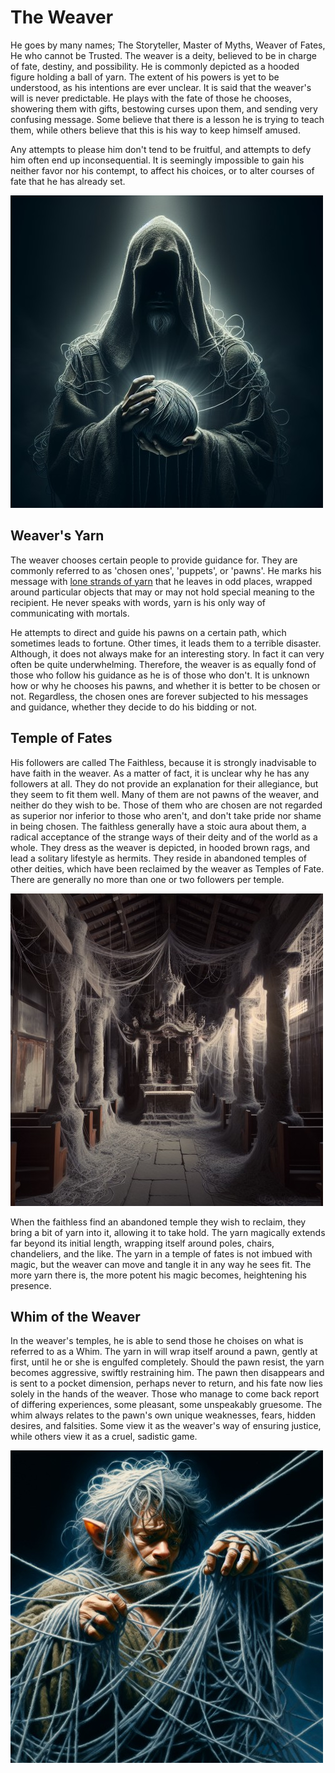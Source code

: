# The Weaver

He goes by many names; The Storyteller, Master of Myths, Weaver of Fates, He who cannot be Trusted. The weaver is a deity, believed to be in charge of fate, destiny, and possibility. He is commonly depicted as a hooded figure holding a ball of yarn. The extent of his powers is yet to be understood, as his intentions are ever unclear. It is said that the weaver's will is never predictable. He plays with the fate of those he chooses, showering them with gifts, bestowing curses upon them, and sending very confusing message. Some believe that there is a lesson he is trying to teach them, while others believe that this is his way to keep himself amused.

Any attempts to please him don't tend to be fruitful, and attempts to defy him often end up inconsequential. It is seemingly impossible to gain his neither favor nor his contempt, to affect his choices, or to alter courses of fate that he has already set.

[![the weaver](../assets/images/the-weaver.jpg)](../assets/images/the-weaver.png)

## Weaver's Yarn
The weaver chooses certain people to provide guidance for. They are commonly referred to as 'chosen ones', 'puppets', or 'pawns'. He marks his message with [lone strands of yarn](../items/weavers-yarn.md#yarn) that he leaves in odd places, wrapped around particular objects that may or may not hold special meaning to the recipient. He never speaks with words, yarn is his only way of communicating with mortals.

He attempts to direct and guide his pawns on a certain path, which sometimes leads to fortune. Other times, it leads them to a terrible disaster. Although, it does not always make for an interesting story. In fact it can very often be quite underwhelming. Therefore, the weaver is as equally fond of those who follow his guidance as he is of those who don't. It is unknown how or why he chooses his pawns, and whether it is better to be chosen or not. Regardless, the chosen ones are forever subjected to his messages and guidance, whether they decide to do his bidding or not.

## Temple of Fates
His followers are called The Faithless, because it is strongly inadvisable to have faith in the weaver. As a matter of fact, it is unclear why he has any followers at all. They do not provide an explanation for their allegiance, but they seem to fit them well. Many of them are not pawns of the weaver, and neither do they wish to be. Those of them who are chosen are not regarded as superior nor inferior to those who aren't, and don't take pride nor shame in being chosen. The faithless generally have a stoic aura about them, a radical acceptance of the strange ways of their deity and of the world as a whole. They dress as the weaver is depicted, in hooded brown rags, and lead a solitary lifestyle as hermits. They reside in abandoned temples of other deities, which have been reclaimed by the weaver as Temples of Fate. There are generally no more than one or two followers per temple.

[![temple of fates](../assets/images/temple-of-fates.jpg)](../assets/images/temple-of-fates.png)

When the faithless find an abandoned temple they wish to reclaim, they bring a bit of yarn into it, allowing it to take hold. The yarn magically extends far beyond its initial length, wrapping itself around poles, chairs, chandeliers, and the like. The yarn in a temple of fates is not imbued with magic, but the weaver can move and tangle it in any way he sees fit. The more yarn there is, the more potent his magic becomes, heightening his presence.

## Whim of the Weaver
In the weaver's temples, he is able to send those he choises on what is referred to as a Whim. The yarn in will wrap itself around a pawn, gently at first, until he or she is engulfed completely. Should the pawn resist, the yarn becomes aggressive, swiftly restraining him. The pawn then disappears and is sent to a pocket dimension, perhaps never to return, and his fate now lies solely in the hands of the weaver. Those who manage to come back report of differing experiences, some pleasant, some unspeakably gruesome. The whim always relates to the pawn's own unique weaknesses, fears, hidden desires, and falsities. Some view it as the weaver's way of ensuring justice, while others view it as a cruel, sadistic game.

[![a halfling entangled in the weaver's yarn](../assets/images/whim-of-the-weaver.jpg)](../assets/images/whim-of-the-weaver.png)
